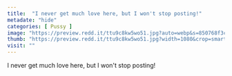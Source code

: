 ```yaml
---
title:  "I never get much love here, but I won't stop posting!"
metadate: "hide"
categories: [ Pussy ]
image: "https://preview.redd.it/ttu9c8kw5wo51.jpg?auto=webp&s=850768f3c66a3b4ccea0015e7fa0a9c656e12ad7"
thumb: "https://preview.redd.it/ttu9c8kw5wo51.jpg?width=1080&crop=smart&auto=webp&s=6e2d8b4aaafacb66a6099737c23c0a4d3fe00df4"
visit: ""
---
```

I never get much love here, but I won't stop posting!
